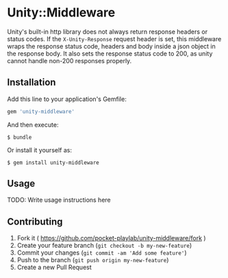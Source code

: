 # Unity::Middleware

Unity's built-in http library does not always return response headers or status
codes. If the `X-Unity-Response` request header is set, this middleware wraps
the response status code, headers and body inside a json object in the response
body. It also sets the response status code to 200, as unity cannot handle
non-200 responses properly.

## Installation

Add this line to your application's Gemfile:

```ruby
gem 'unity-middleware'
```

And then execute:

    $ bundle

Or install it yourself as:

    $ gem install unity-middleware

## Usage

TODO: Write usage instructions here

## Contributing

1. Fork it ( https://github.com/pocket-playlab/unity-middleware/fork )
2. Create your feature branch (`git checkout -b my-new-feature`)
3. Commit your changes (`git commit -am 'Add some feature'`)
4. Push to the branch (`git push origin my-new-feature`)
5. Create a new Pull Request
